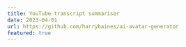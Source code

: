 ```yaml
---
title: YouTube transcript summariser
date: 2023-04-01
url: https://github.com/harrybaines/ai-avatar-generator
featured: true
---
```

